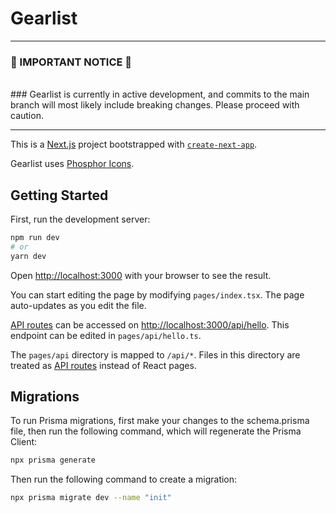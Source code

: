 # Gearlist

---
### 🚧 IMPORTANT NOTICE 🚧
<br>
### Gearlist is currently in active development, and commits to the main branch will most likely include breaking changes. Please proceed with caution.

---

This is a [Next.js](https://nextjs.org/) project bootstrapped with [`create-next-app`](https://github.com/vercel/next.js/tree/canary/packages/create-next-app).



Gearlist uses [Phosphor Icons](https://phosphoricons.com/).

## Getting Started

First, run the development server:

```bash
npm run dev
# or
yarn dev
```

Open [http://localhost:3000](http://localhost:3000) with your browser to see the result.

You can start editing the page by modifying `pages/index.tsx`. The page auto-updates as you edit the file.

[API routes](https://nextjs.org/docs/api-routes/introduction) can be accessed on [http://localhost:3000/api/hello](http://localhost:3000/api/hello). This endpoint can be edited in `pages/api/hello.ts`.

The `pages/api` directory is mapped to `/api/*`. Files in this directory are treated as [API routes](https://nextjs.org/docs/api-routes/introduction) instead of React pages.

## Migrations

To run Prisma migrations, first make your changes to the schema.prisma file, then run the following command, which will regenerate the Prisma Client:

```bash
npx prisma generate
```

Then run the following command to create a migration:

```bash
npx prisma migrate dev --name "init"
```
